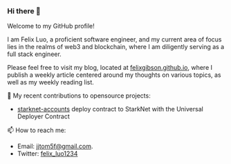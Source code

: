 ### Hi there 👋

Welcome to my GitHub profile!

I am Felix Luo, a proficient software engineer, and my current area of focus lies in the realms of web3 and blockchain, where I am diligently serving as a full stack engineer.

Please feel free to visit my blog, located at [felixgibson.github.io](https://felixgibson.github.io/), where I publish a weekly article centered around my thoughts on various topics, as well as my weekly reading list.

🌱 My recent contributions to opensource projects:
- [starknet-accounts](https://github.com/starknet-edu/starknet-accounts/pull/8) deploy contract to StarkNet with the Universal Deployer Contract 

📫 How to reach me:
- Email:  jjtom5f@gmail.com.
- Twitter: [felix_luo1234](https://twitter.com/felix_luo1234)

